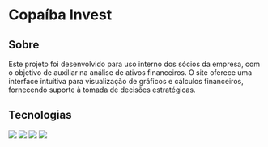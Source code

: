 <h1>Copaíba Invest</h1>

<h2>Sobre</h2>
<p>Este projeto foi desenvolvido para uso interno dos sócios da empresa, com o objetivo de auxiliar na análise de ativos financeiros. O site oferece uma interface intuitiva para visualização de gráficos e cálculos financeiros, fornecendo suporte à tomada de decisões estratégicas.</p>

##  Tecnologias
<div>
  <img src="https://img.shields.io/badge/HTML-239120?style=for-the-badge&logo=html5&logoColor=white"> <!-- Badge HTML -->
  <img src="https://img.shields.io/badge/CSS-239120?&style=for-the-badge&logo=css3&logoColor=white"> <!-- Badge CSS -->
  <img src="https://img.shields.io/badge/python-3670A0?style=for-the-badge&logo=python&logoColor=ffdd54"> <!-- Badge Python -->
  <img src="https://img.shields.io/badge/JavaScript-323330?style=for-the-badge&logo=javascript&logoColor=F7DF1E"> <!-- Badge JavaScript -->
</div>
